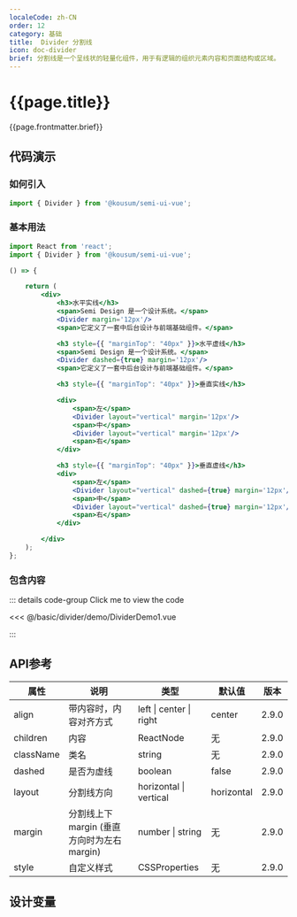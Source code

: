 ```yaml
---
localeCode: zh-CN
order: 12
category: 基础 
title:  Divider 分割线 
icon: doc-divider 
brief: 分割线是一个呈线状的轻量化组件，用于有逻辑的组织元素内容和页面结构或区域。
---
```


<script setup>
import { useData } from 'vitepress';
import DesignToken from '../../../DesignToken.vue';
import { Divider, Typography } from '@kousum/semi-ui-vue';
import { IconSemiLogo } from '@kousum/semi-icons-vue';
import { DividerDemo1 } from './demo/DividerDemo1.vue';

const { site, theme, page, frontmatter } = useData()
</script>

# {{page.title}}

{{page.frontmatter.brief}}



## 代码演示

### 如何引入

```jsx import
import { Divider } from '@kousum/semi-ui-vue';
```

### 基本用法

```jsx live=true
import React from 'react';
import { Divider } from '@kousum/semi-ui-vue';

() => {

    return (
        <div>
            <h3>水平实线</h3>
            <span>Semi Design 是一个设计系统。</span>
            <Divider margin='12px'/>
            <span>它定义了一套中后台设计与前端基础组件。</span>

            <h3 style={{ "marginTop": "40px" }}>水平虚线</h3>
            <span>Semi Design 是一个设计系统。</span>
            <Divider dashed={true} margin='12px'/>
            <span>它定义了一套中后台设计与前端基础组件。</span>

            <h3 style={{ "marginTop": "40px" }}>垂直实线</h3>

            <div>
                <span>左</span>
                <Divider layout="vertical" margin='12px'/>
                <span>中</span>
                <Divider layout="vertical" margin='12px'/>
                <span>右</span>
            </div>

            <h3 style={{ "marginTop": "40px" }}>垂直虚线</h3>
            <div>
                <span>左</span>
                <Divider layout="vertical" dashed={true} margin='12px'/>
                <span>中</span>
                <Divider layout="vertical" dashed={true} margin='12px'/>
                <span>右</span>
            </div>

        </div>
    );
};

```
### 包含内容

<DividerDemo1 />

::: details code-group Click me to view the code

<<< @/basic/divider/demo/DividerDemo1.vue

:::




## API参考

| 属性        | 说明                             | 类型          | 默认值     | 版本 |
|-----------|--------------------------------|-------------|---------| --------- |
| align     | 带内容时，内容对齐方式                    | left \| center \| right | center      |2.9.0 |
| children  | 内容                             | ReactNode   | 无       | 2.9.0 |
| className | 类名                             | string      | 无       |2.9.0 |
| dashed    | 是否为虚线                          | boolean     | false   |2.9.0 |
| layout    | 分割线方向                          | horizontal \| vertical | horizontal    |2.9.0 |
| margin    | 分割线上下 margin (垂直方向时为左右 margin) | number \| string  | 无        |2.9.0 |
| style     | 自定义样式                          | CSSProperties | 无       |2.9.0 |

## 设计变量

<DesignToken :title="page.title"/>
